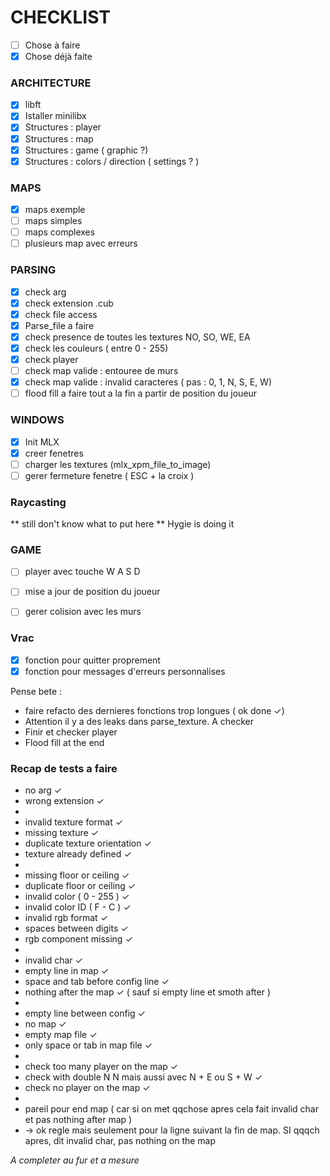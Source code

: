 # CHECKLIST

- [ ] Chose à faire
- [x] Chose déjà faite

### ARCHITECTURE
- [x] libft
- [x] Istaller minilibx
- [x] Structures : player
- [x] Structures : map
- [x] Structures : game ( graphic ?)
- [x] Structures : colors / direction ( settings ? )

### MAPS
- [x] maps exemple
- [ ] maps simples
- [ ] maps complexes
- [ ] plusieurs map avec erreurs

### PARSING

- [x] check arg
- [x] check extension .cub
- [x] check file access
- [x] Parse_file a faire
- [x] check presence de toutes les textures NO, SO, WE, EA
- [x] check les couleurs ( entre 0 - 255)
- [x] check player
- [ ] check map valide : entouree de murs
- [x] check map valide : invalid caracteres ( pas : 0, 1, N, S, E, W)
- [ ] flood fill a faire tout a la fin a partir de position du joueur 

### WINDOWS

- [x] Init MLX
- [x] creer fenetres
- [ ] charger les textures (mlx_xpm_file_to_image)
- [ ] gerer fermeture fenetre ( ESC + la croix )

### Raycasting

** still don't know what to put here ** Hygie is doing it

### GAME

- [ ] player avec touche W A S D
- [ ] mise a jour de position du joueur
- [ ] gerer colision avec les murs 


### Vrac

- [x] fonction pour quitter proprement
- [x] fonction pour messages d'erreurs personnalises

Pense bete :
- faire refacto des dernieres fonctions trop longues ( ok done ✓)
- Attention il y a des leaks dans parse_texture. A checker
- Finir et checker player
- Flood fill at the end 

### Recap de tests a faire 
- no arg ✓
- wrong extension ✓
- 
- invalid texture format ✓
- missing texture ✓
- duplicate texture orientation ✓
- texture already defined ✓
- 
- missing floor or ceiling ✓
- duplicate floor or ceiling ✓
- invalid color ( 0 - 255 ) ✓
- invalid color ID ( F - C ) ✓
- invalid rgb format ✓
- spaces between digits ✓
- rgb component missing ✓
- 
- invalid char ✓
- empty line in map ✓
- space and tab before config line ✓
- nothing after the map ✓  ( sauf si empty line et smoth after )
- 
- empty line between config ✓
- no map ✓
- empty map file ✓
- only space or tab in map file ✓
- 
- check too many player on the map ✓
- check with double N N mais aussi avec N + E ou S + W ✓
- check no player on the map ✓  
- 
- pareil pour end map ( car si on met qqchose apres cela fait invalid char et pas nothing after map )
- -> ok regle mais seulement pour la ligne suivant la fin de map. SI qqqch apres, dit invalid char, pas nothing on the map


*A completer au fur et a mesure* 
